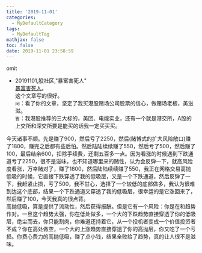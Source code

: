```yaml
---
title: '2019-11-01'
categories:
  - MyDefaultCategory
tags:
  - MyDefaultTag
mathjax: false
toc: false
date: 2019-11-01 23:58:59
---
```

omit
<!--more-->

* 20191101,股社区,"暴富害死人"  
[暴富害死人](https://mp.weixin.qq.com/s/DUYp9Y3qf9sWHnd7vafgdw)。  
这个文章写的很好。  
`问`：看了你的文章，坚定了我买港股赌场公司股票的信心，做赌场老板，美滋滋。  
`答`：我港股推荐的三大标的，美团、电能实业，还有一个就是港交所，A股的上交所和深交所要是能买的话我一定买买买。  

今天诸事不顺。先是赚了900，然后亏了2250，然后(赌博式的扩大风险敞口)赚了1800，赚完之后都有些后怕。然后陆陆续续赚了550，然后亏了500，然后赚了100，最后结余600，扣除手续费，还剩五百多一点。因为看涨的时候遇到下跌通道亏了2250，很不是滋味，也不知道哪里来的赌性，认为会反弹一下，就高风险度看涨，万幸赌对了，赚了1800，然后陆陆续续赚了550，我正在网格交易高抛低吸的时候，它直接下跌穿透了我的低吸层，又是一个下跌通道，然后反弹了一下，我赶紧止损，亏了500，我不甘心，选择了一个较低的底部做多，我认为很难到达这个底部，结果一个下跌通道又穿透了我的低吸层，很幸运的是它涨回来了，然后赚了100，今天我真的很点背。  
高抛低吸，算是提供了流动性，然后获得报酬。但是它有一个风险：你是在和趋势作对。一旦这个趋势太强，你在低处做多，一个大的下跌趋势直接穿透了你的低吸层，绝尘而去，你只能割肉，你难道还持着它，从一个投机者变成一个价值投资者不成？你在高处做空，一个大的上涨趋势直接穿透了你的高抛层，你又吃了一个亏损。你费心费力的高抛低吸，赚了点小钱，结果全败给了趋势，真的让人很不是滋味。  
